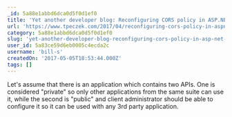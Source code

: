 ```yaml
---
_id: 5a88e1abbd6dca0d5f0d1ef0
title: 'Yet another developer blog: Reconfiguring CORS policy in ASP.NET Core at runtime'
url: 'https://www.tpeczek.com/2017/04/reconfiguring-cors-policy-in-aspnet.html'
category: 5a88e1abbd6dca0d5f0d1ef0
slug: 'yet-another-developer-blog-reconfiguring-cors-policy-in-asp-net-core-at-runtime'
user_id: 5a83ce59d6eb0005c4ecda2c
username: 'bill-s'
createdOn: '2017-05-05T18:53:44.000Z'
tags: []
---
```


Let's assume that there is an application which contains two APIs. One is considered "private" so only other applications from the same suite can use it, while the second is "public" and client administrator should be able to configure it so it can be used with any 3rd party application.
